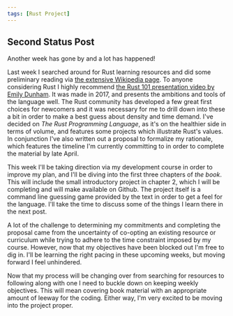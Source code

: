 ```yaml
---
tags: [Rust Project]
---
```

## Second Status Post

Another week has gone by and a lot has happened!

Last week I searched around for Rust learning resources and did some preliminary reading via [the extensive Wikipedia page](https://en.wikipedia.org/wiki/Rust_(programming_language)). To anyone considering Rust I highly recommend [the Rust 101 presentation video by Emily Dunham](https://en.wikipedia.org/wiki/File:Rust_101.webm). It was made in 2017, and presents the ambitions and tools of the language well. The Rust community has developed a few great first choices for newcomers and it was necessary for me to drill down into these a bit in order to make a best guess about density and time demand. I've decided on *The Rust Programming Language*, as it's on the healthier side in terms of volume, and features some projects which illustrate Rust's values. In conjunction I've also written out a proposal to formalize my rationale, which features the timeline I'm currently committing to in order to complete the material by late April.

This week I'll be taking direction via my development course in order to improve my plan, and I'll be diving into the first three chapters of *the book*. This will include the small introductory project in chapter 2, which I will be completing and will make available on Github. The project itself is a command line guessing game provided by the text in order to get a feel for the language. I'll take the time to discuss some of the things I learn there in the next post.

A lot of the challenge to determining my commitments and completing the proposal came from the uncertainty of co-opting an existing resource or curriculum while trying to adhere to the time constraint imposed by my course. However, now that my objectives have been blocked out I'm free to dig in. I'll be learning the right pacing in these upcoming weeks, but moving forward I feel unhindered.

Now that my process will be changing over from searching for resources to following along with one I need to buckle down on keeping weekly objectives. This will mean covering book material with an appropriate amount of leeway for the coding. Either way, I'm very excited to be moving into the project proper. 
